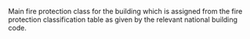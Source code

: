 Main fire protection class for the building which is assigned from the fire protection classification table as given by the relevant national building code.
